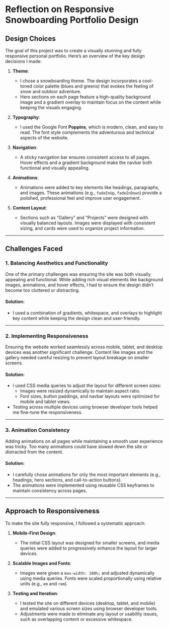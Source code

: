 # Reflection on Responsive Snowboarding Portfolio Design

## **Design Choices**
The goal of this project was to create a visually stunning and fully responsive personal portfolio. Here’s an overview of the key design decisions I made:

1. **Theme**:
   - I chose a snowboarding theme. The design incorporates a cool-toned color palette (blues and greens) that evokes the feeling of snow and outdoor adventure.
   - Hero sections on each page feature a high-quality background image and a gradient overlay to maintain focus on the content while keeping the visuals engaging.

2. **Typography**:
   - I used the Google Font **Poppins**, which is modern, clean, and easy to read. The font style complements the adventurous and technical aspects of the website.

3. **Navigation**:
   - A sticky navigation bar ensures consistent access to all pages. Hover effects and a gradient background make the navbar both functional and visually appealing.

4. **Animations**:
   - Animations were added to key elements like headings, paragraphs, and images. These animations (e.g., `fadeInUp`, `fadeInDown`) provide a polished, professional feel and improve user engagement.

5. **Content Layout**:
   - Sections such as “Gallery” and “Projects” were designed with visually balanced layouts. Images were displayed with consistent sizing, and cards were used to organize project information.

---

## **Challenges Faced**

### **1. Balancing Aesthetics and Functionality**
One of the primary challenges was ensuring the site was both visually appealing and functional. While adding rich visual elements like background images, animations, and hover effects, I had to ensure the design didn’t become too cluttered or distracting.

#### **Solution**:
- I used a combination of gradients, whitespace, and overlays to highlight key content while keeping the design clean and user-friendly.

---

### **2. Implementing Responsiveness**
Ensuring the website worked seamlessly across mobile, tablet, and desktop devices was another significant challenge. Content like images and the gallery needed careful resizing to prevent layout breakage on smaller screens.

#### **Solution**:
- I used CSS media queries to adjust the layout for different screen sizes:
  - Images were resized dynamically to maintain aspect ratio.
  - Font sizes, button paddings, and navbar layouts were optimized for mobile and tablet views.
- Testing across multiple devices using browser developer tools helped me fine-tune the responsiveness.

---

### **3. Animation Consistency**
Adding animations on all pages while maintaining a smooth user experience was tricky. Too many animations could have slowed down the site or distracted from the content.

#### **Solution**:
- I carefully chose animations for only the most important elements (e.g., headings, hero sections, and call-to-action buttons).
- The animations were implemented using reusable CSS keyframes to maintain consistency across pages.

---

## **Approach to Responsiveness**

To make the site fully responsive, I followed a systematic approach:

1. **Mobile-First Design**:
   - The initial CSS layout was designed for smaller screens, and media queries were added to progressively enhance the layout for larger devices.

2. **Scalable Images and Fonts**:
   - Images were given a `max-width: 100%;` and adjusted dynamically using media queries. Fonts were scaled proportionally using relative units (e.g., `em` and `rem`).

3. **Testing and Iteration**:
   - I tested the site on different devices (desktop, tablet, and mobile) and emulated various screen sizes using browser developer tools.
   - Adjustments were made to eliminate any layout or usability issues, such as overlapping content or excessive whitespace.
